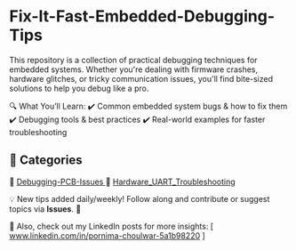 # Fix-It-Fast-Embedded-Debugging-Tips
This repository is a collection of practical debugging techniques for embedded systems. Whether you're dealing with firmware crashes, hardware glitches, or tricky communication issues, you'll find bite-sized solutions to help you debug like a pro.

🔍 What You’ll Learn:
✔️ Common embedded system bugs & how to fix them
✔️ Debugging tools & best practices
✔️ Real-world examples for faster troubleshooting

## 📂 Categories  
🔹 [ Debugging-PCB-Issues ](https://github.com/Pornima56/Fix-It-Fast-Embedded-Debugging-Tips/tree/main/Debugging-PCB-Issues)
🔹 [ Hardware_UART_Troubleshooting ](https://github.com/Pornima56/Fix-It-Fast-Embedded-Debugging-Tips/tree/main/Hardware_UART_Troubleshooting)


💡 New tips added daily/weekly!
Follow along and contribute or suggest topics via **Issues**. 🚀 

📢 Also, check out my LinkedIn posts for more insights: [ www.linkedin.com/in/pornima-choulwar-5a1b98220 ]
